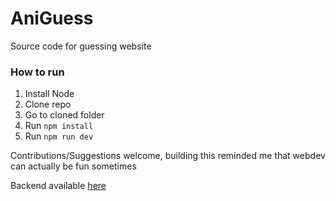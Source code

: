 # AniGuess
Source code for guessing website

### How to run
1. Install Node
2. Clone repo
3. Go to cloned folder
4. Run `npm install`
5. Run `npm run dev`

Contributions/Suggestions welcome, building this reminded me that webdev can actually be fun sometimes

Backend available [here](https://github.com/M3IY0U/ag-api)
